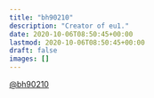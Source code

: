 ```yaml
---
title: "bh90210"
description: "Creator of eu1."
date: 2020-10-06T08:50:45+00:00
lastmod: 2020-10-06T08:50:45+00:00
draft: false
images: []
---
```


[@bh90210](https://github.com/bh90210)